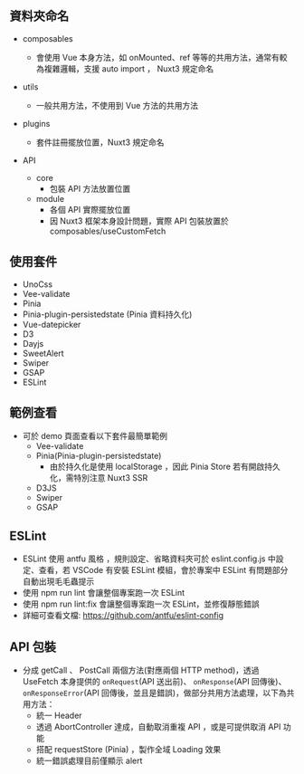 ## 資料夾命名
- composables
  - 會使用 Vue 本身方法，如 onMounted、ref 等等的共用方法，通常有較為複雜邏輯，支援 auto import ， Nuxt3 規定命名

- utils
  - 一般共用方法，不使用到 Vue 方法的共用方法

- plugins
  - 套件註冊擺放位置，Nuxt3 規定命名 

- API
  - core
    - 包裝 API 方法放置位置
  - module
    - 各個 API 實際擺放位置
    - 因 Nuxt3 框架本身設計問題，實際 API 包裝放置於 composables/useCustomFetch

## 使用套件
- UnoCss
- Vee-validate
- Pinia
- Pinia-plugin-persistedstate (Pinia 資料持久化)
- Vue-datepicker
- D3
- Dayjs
- SweetAlert
- Swiper
- GSAP
- ESLint

## 範例查看
- 可於 demo 頁面查看以下套件最簡單範例
  - Vee-validate
  - Pinia(Pinia-plugin-persistedstate)
    - 由於持久化是使用 localStorage ，因此 Pinia Store 若有開啟持久化，需特別注意 Nuxt3 SSR
  - D3JS
  - Swiper 
  - GSAP

## ESLint 
- ESLint 使用 antfu 風格 ，規則設定、省略資料夾可於 eslint.config.js 中設定、查看，若 VSCode 有安裝 ESLint 模組，會於專案中 ESLint 有問題部分自動出現毛毛蟲提示
- 使用 npm run lint 會讓整個專案跑一次 ESLint
- 使用 npm run lint:fix 會讓整個專案跑一次 ESLint，並修復靜態錯誤
- 詳細可查看文檔: https://github.com/antfu/eslint-config

## API 包裝
- 分成 getCall 、 PostCall 兩個方法(對應兩個 HTTP method)，透過 UseFetch 本身提供的 `onRequest`(API 送出前)、 `onResponse`(API 回傳後)、 `onResponseError`(API 回傳後，並且是錯誤)，做部分共用方法處理，以下為共用方法：
  - 統一 Header
  - 透過 AbortController 達成，自動取消重複 API ，或是可提供取消 API 功能
  - 搭配 requestStore (Pinia) ，製作全域 Loading 效果
  - 統一錯誤處理目前僅顯示 alert
